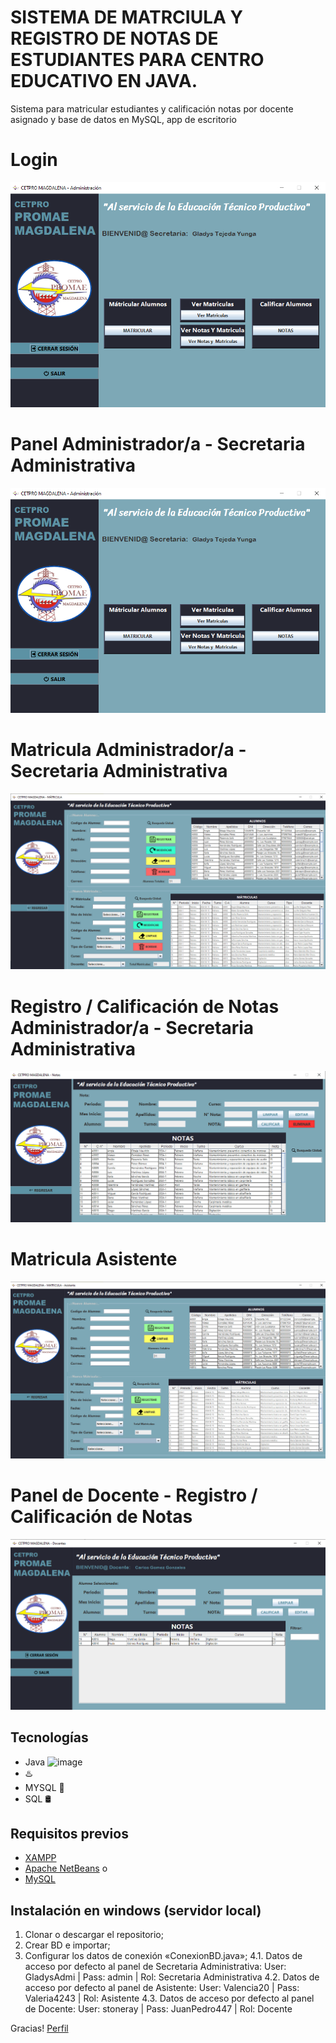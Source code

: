 # SISTEMA DE MATRCIULA Y REGISTRO DE NOTAS DE ESTUDIANTES PARA CENTRO EDUCATIVO EN JAVA.
Sistema para matricular estudiantes y calificación notas por docente asignado y base de datos en MySQL, app de escritorio

# Login
![Login](https://github.com/LOLcodigopau11/Registro-de-Matriculas-de-Estudiantes-y-Notas-Programa-en-Java/blob/main/src/img/InterfazAdminIMG.png)

# Panel Administrador/a - Secretaria Administrativa
![PanelAdmin](https://github.com/LOLcodigopau11/Registro-de-Matriculas-de-Estudiantes-y-Notas-Programa-en-Java/blob/main/src/img/InterfazAdminIMG.png)

# Matricula Administrador/a - Secretaria Administrativa
![MatriculaAdmin](https://github.com/LOLcodigopau11/Registro-de-Matriculas-de-Estudiantes-y-Notas-Programa-en-Java/blob/main/src/img/MatriculaAdminIMG.png)

# Registro / Calificación de Notas Administrador/a - Secretaria Administrativa
![NotasAdmin](https://github.com/LOLcodigopau11/Registro-de-Matriculas-de-Estudiantes-y-Notas-Programa-en-Java/blob/main/src/img/NotasAdmiIMG.png)

# Matricula Asistente
![MatriculaAsistente](https://github.com/LOLcodigopau11/Registro-de-Matriculas-de-Estudiantes-y-Notas-Programa-en-Java/blob/main/src/img/MatriculaAsistenteIMG.png)

# Panel de Docente - Registro / Calificación de Notas
![PanelDocente](https://github.com/LOLcodigopau11/Registro-de-Matriculas-de-Estudiantes-y-Notas-Programa-en-Java/blob/main/src/img/InicioDocenteIMG.png)


## Tecnologías
- Java ![image](https://github.com/LOLcodigopau11/Registro-de-Matriculas-de-Estudiantes-y-Notas-Programa-en-Java/assets/147451369/d8039efc-c495-4d23-8c71-aed2fa43e0aa)
- ♨️
- MYSQL 🐬
- SQL 🛢

## Requisitos previos
- [XAMPP](https://www.apachefriends.org/es/index.html)
- [Apache NetBeans](https://netbeans.apache.org/front/main/download/) o
- [MySQL](https://dev.mysql.com/downloads/) 

## Instalación en windows (servidor local)
1. Clonar o descargar el repositorio;
2. Crear BD e importar;
3. Configurar los datos de conexión «ConexionBD.java»;
4.1. Datos de acceso por defecto al panel de Secretaria Administrativa: 
User: GladysAdmi | Pass: admin | Rol: Secretaria Administrativa
4.2. Datos de acceso por defecto al panel de Asistente: 
User: Valencia20 | Pass: Valeria4243 | Rol: Asistente
4.3. Datos de acceso por defecto al panel de Docente: 
User: stoneray | Pass: JuanPedro447 | Rol: Docente

Gracias!
[Perfil](https://github.com/LOLcodigopau11)
